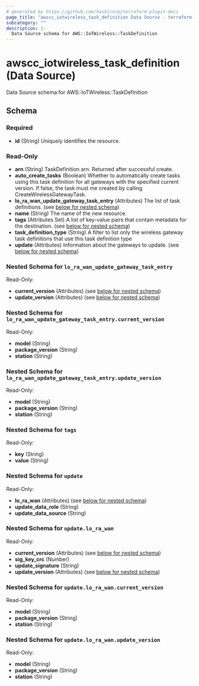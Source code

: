 ```yaml
---
# generated by https://github.com/hashicorp/terraform-plugin-docs
page_title: "awscc_iotwireless_task_definition Data Source - terraform-provider-awscc"
subcategory: ""
description: |-
  Data Source schema for AWS::IoTWireless::TaskDefinition
---
```


# awscc_iotwireless_task_definition (Data Source)

Data Source schema for AWS::IoTWireless::TaskDefinition



<!-- schema generated by tfplugindocs -->
## Schema

### Required

- **id** (String) Uniquely identifies the resource.

### Read-Only

- **arn** (String) TaskDefinition arn. Returned after successful create.
- **auto_create_tasks** (Boolean) Whether to automatically create tasks using this task definition for all gateways with the specified current version. If false, the task must me created by calling CreateWirelessGatewayTask.
- **lo_ra_wan_update_gateway_task_entry** (Attributes) The list of task definitions. (see [below for nested schema](#nestedatt--lo_ra_wan_update_gateway_task_entry))
- **name** (String) The name of the new resource.
- **tags** (Attributes Set) A list of key-value pairs that contain metadata for the destination. (see [below for nested schema](#nestedatt--tags))
- **task_definition_type** (String) A filter to list only the wireless gateway task definitions that use this task definition type
- **update** (Attributes) Information about the gateways to update. (see [below for nested schema](#nestedatt--update))

<a id="nestedatt--lo_ra_wan_update_gateway_task_entry"></a>
### Nested Schema for `lo_ra_wan_update_gateway_task_entry`

Read-Only:

- **current_version** (Attributes) (see [below for nested schema](#nestedatt--lo_ra_wan_update_gateway_task_entry--current_version))
- **update_version** (Attributes) (see [below for nested schema](#nestedatt--lo_ra_wan_update_gateway_task_entry--update_version))

<a id="nestedatt--lo_ra_wan_update_gateway_task_entry--current_version"></a>
### Nested Schema for `lo_ra_wan_update_gateway_task_entry.current_version`

Read-Only:

- **model** (String)
- **package_version** (String)
- **station** (String)


<a id="nestedatt--lo_ra_wan_update_gateway_task_entry--update_version"></a>
### Nested Schema for `lo_ra_wan_update_gateway_task_entry.update_version`

Read-Only:

- **model** (String)
- **package_version** (String)
- **station** (String)



<a id="nestedatt--tags"></a>
### Nested Schema for `tags`

Read-Only:

- **key** (String)
- **value** (String)


<a id="nestedatt--update"></a>
### Nested Schema for `update`

Read-Only:

- **lo_ra_wan** (Attributes) (see [below for nested schema](#nestedatt--update--lo_ra_wan))
- **update_data_role** (String)
- **update_data_source** (String)

<a id="nestedatt--update--lo_ra_wan"></a>
### Nested Schema for `update.lo_ra_wan`

Read-Only:

- **current_version** (Attributes) (see [below for nested schema](#nestedatt--update--lo_ra_wan--current_version))
- **sig_key_crc** (Number)
- **update_signature** (String)
- **update_version** (Attributes) (see [below for nested schema](#nestedatt--update--lo_ra_wan--update_version))

<a id="nestedatt--update--lo_ra_wan--current_version"></a>
### Nested Schema for `update.lo_ra_wan.current_version`

Read-Only:

- **model** (String)
- **package_version** (String)
- **station** (String)


<a id="nestedatt--update--lo_ra_wan--update_version"></a>
### Nested Schema for `update.lo_ra_wan.update_version`

Read-Only:

- **model** (String)
- **package_version** (String)
- **station** (String)


